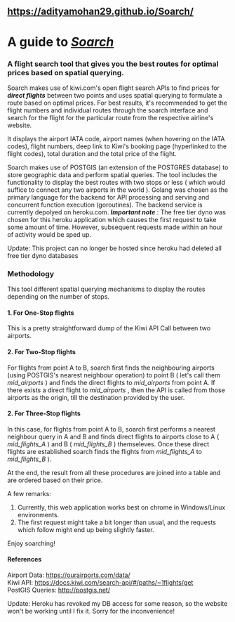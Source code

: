 ## https://adityamohan29.github.io/Soarch/


# A guide to [_Soarch_ ]( https://adityamohan29.github.io/Soarch/)

### A flight search tool that gives you the best routes for optimal prices based on spatial querying. 

Soarch makes use of kiwi.com's open flight search APIs to find prices for **_direct flights_** between two points and uses spatial querying to formulate a route based on optimal prices. For best results, it's recommended to get the flight numbers and individual routes through the soarch interface and search for the flight for the particular route from the respective airline's website.

It displays the airport IATA code, airport names (when hovering on the IATA codes), flight numbers, deep link to Kiwi's booking page (hyperlinked to the flight codes), total duration and the total price of the flight.

Soarch makes use of POSTGIS (an extension of the POSTGRES database) to store geographic data and perform spatial queries. The tool includes the functionality to display the best routes with two stops or less ( which would suffice to connect any two airports in the world ). Golang was chosen as the primary language for the backend for API processing and serving and concurrent function execution (goroutines). The backend service is currently depolyed on heroku.com. **_Important note_** : The free tier dyno was chosen for this heroku application which causes the first request to take some amount of time. However, subsequent requests made within an hour of activity would be sped up.

Update: This project can no longer be hosted since heroku had deleted all free tier dyno databases 


### Methodology

This tool different spatial querying mechanisms to display the routes depending on the number of stops. 
#### 1. For One-Stop flights

This is a pretty straightforward dump of the Kiwi API Call between two airports. 


#### 2. For Two-Stop flights

For flights from point A to B, soarch first finds the neighbouring airports (using POSTGIS's nearest neighbour operation)  to point B ( let's call them _mid_airports_ ) and finds the direct flights to _mid_airports_ from point A. If there exists a direct flight to _mid_airports_ , then the API is called from those airports as the origin, till the destination provided by the user.


#### 2. For Three-Stop flights


In this case, for flights from point A to B, soarch first performs a nearest neighbour query in A and B and finds direct flights to airports close to A ( _mid_flights_A_ ) and B ( _mid_flights_B_ ) themseleves. Once these direct flights are established soarch finds the flights from _mid_flights_A_ to _mid_flights_B_ ).

At the end, the result from all these procedures are joined into a table and are ordered based on their price.


A few remarks:

 1. Currently, this web application works best on chrome in Windows/Linux environments. 
 2. The first request might take a bit longer than usual, and the requests which follow might end up being slightly faster.


Enjoy soarching!


#### References

Airport Data: https://ourairports.com/data/  \
Kiwi API: https://docs.kiwi.com/search-api/#/paths/~1flights/get  \
PostGIS Queries: http://postgis.net/

Update: Heroku has revoked my DB access for some reason, so the website won't be working until I fix it. Sorry for the inconvenience! 
